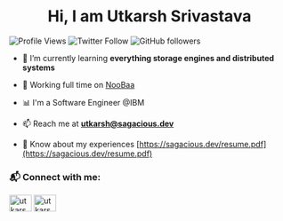 <h1 align="center">Hi, I am Utkarsh Srivastava</h1>

![Profile Views](https://komarev.com/ghpvc/?username=utkarsh-pro&label=Profile%20views&color=0e75b6&style=flat)
![Twitter Follow](https://img.shields.io/twitter/follow/utkarshdev23?style=social)
![GitHub followers](https://img.shields.io/github/followers/utkarsh-pro?style=social)

<!---
<p align="left"> <a href="https://github.com/ryo-ma/github-profile-trophy"><img src="https://github-profile-trophy.vercel.app/?username=utkarsh-pro&margin-w=8&margin-h=8&row=1" alt="utkarsh-pro" /></a> </p>
-->

- 🌱 I’m currently learning **everything storage engines and distributed systems**

- 🔨 Working full time on [NooBaa](https://github.com/noobaa/noobaa-core)

- 📊 I'm a Software Engineer @IBM

- 📫 Reach me at **utkarsh@sagacious.dev**

- 📄 Know about my experiences [https://sagacious.dev/resume.pdf](https://sagacious.dev/resume.pdf)

<h3 align="left">📬 Connect with me:</h3>
<p align="left">
<a href="https://twitter.com/utkarshdev23" target="blank"><img align="center" src="https://raw.githubusercontent.com/rahuldkjain/github-profile-readme-generator/master/src/images/icons/Social/twitter.svg" alt="utkarshdev23" height="30" width="40" /></a>
<a href="https://linkedin.com/in/utkarsh-srivastava-2310" target="blank"><img align="center" src="https://raw.githubusercontent.com/rahuldkjain/github-profile-readme-generator/master/src/images/icons/Social/linked-in-alt.svg" alt="utkarsh-srivastava-2310" height="30" width="40" /></a>
</p>

<!---
<h3 align="left">🧰 Languages and Tools:</h3>
<p align="left"> 
  <a href="https://www.w3schools.com/cpp/" target="_blank" rel="noreferrer"> 
    <img src="https://raw.githubusercontent.com/devicons/devicon/master/icons/cplusplus/cplusplus-original.svg" alt="cplusplus" width="40" height="40"/>
  </a>
  <a href="https://www.docker.com/" target="_blank" rel="noreferrer">
    <img src="https://raw.githubusercontent.com/devicons/devicon/master/icons/docker/docker-original-wordmark.svg" alt="docker" width="40" height="40"/>
  </a>
  <a href="https://golang.org" target="_blank" rel="noreferrer">
    <img src="https://raw.githubusercontent.com/devicons/devicon/master/icons/go/go-original.svg" alt="go" width="40" height="40"/>
  </a>
  <a href="https://developer.mozilla.org/en-US/docs/Web/JavaScript" target="_blank" rel="noreferrer">
    <img src="https://raw.githubusercontent.com/devicons/devicon/master/icons/javascript/javascript-original.svg" alt="javascript" width="40" height="40"/
  </a>
  <a href="https://kubernetes.io" target="_blank" rel="noreferrer">
    <img src="https://www.vectorlogo.zone/logos/kubernetes/kubernetes-icon.svg" alt="kubernetes" width="40" height="40"/>
  </a>
  <a href="https://www.linux.org/" target="_blank" rel="noreferrer">
    <img src="https://raw.githubusercontent.com/devicons/devicon/master/icons/linux/linux-original.svg" alt="linux" width="40" height="40"/>
  </a>
  <a href="https://www.mongodb.com/" target="_blank" rel="noreferrer">
    <img src="https://raw.githubusercontent.com/devicons/devicon/master/icons/mongodb/mongodb-original-wordmark.svg" alt="mongodb" width="40" height="40"/>   </a>
  <a href="https://nodejs.org" target="_blank" rel="noreferrer">
    <img src="https://raw.githubusercontent.com/devicons/devicon/master/icons/nodejs/nodejs-original-wordmark.svg" alt="nodejs" width="40" height="40"/>
  </a>
  <a href="https://www.postgresql.org" target="_blank" rel="noreferrer">
    <img src="https://raw.githubusercontent.com/devicons/devicon/master/icons/postgresql/postgresql-original-wordmark.svg" alt="postgresql" width="40" height="40"/>
  </a>
  <a href="https://reactjs.org/" target="_blank" rel="noreferrer">
    <img src="https://raw.githubusercontent.com/devicons/devicon/master/icons/react/react-original-wordmark.svg" alt="react" width="40" height="40"/>
  </a>
  <a href="https://redis.io" target="_blank" rel="noreferrer">
    <img src="https://raw.githubusercontent.com/devicons/devicon/master/icons/redis/redis-original-wordmark.svg" alt="redis" width="40" height="40"/>
  </a>
  <a href="https://www.rust-lang.org" target="_blank" rel="noreferrer">
    <img src="https://raw.githubusercontent.com/devicons/devicon/master/icons/rust/rust-plain.svg" alt="rust" width="40" height="40"/>
  </a>
  <a href="https://www.typescriptlang.org/" target="_blank" rel="noreferrer"> 
    <img src="https://raw.githubusercontent.com/devicons/devicon/master/icons/typescript/typescript-original.svg" alt="typescript" width="40" height="40"/>   </a>
</p>

<h3 align="left">📈 Stats:</h3>

<p>
  <img align="left" src="https://github-readme-stats.vercel.app/api/top-langs?username=utkarsh-pro&show_icons=true&locale=en&hide=QML,CSS,HTML,Shell,Vim+script" alt="utkarsh-pro" />
</p>

<p>
  &nbsp;
  <img align="center" src="https://github-readme-stats.vercel.app/api?username=utkarsh-pro&show_icons=true&locale=en" alt="utkarsh-pro" />
</p>
<p>
  <img align="center" src="https://github-readme-streak-stats.herokuapp.com/?user=utkarsh-pro" alt="utkarsh-pro" />
</p>
-->
